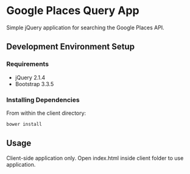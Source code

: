 # Google Places Query App

Simple jQuery application for searching the Google Places API.

## Development Environment Setup

### Requirements

- jQuery 2.1.4
- Bootstrap 3.3.5

### Installing Dependencies

From within the client directory:

```sh
bower install
```
## Usage

Client-side application only. Open index.html inside client folder to use application.
